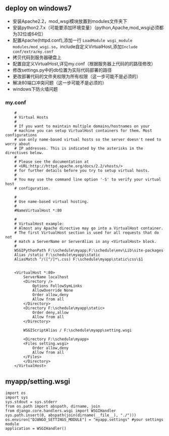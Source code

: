 ## deploy on windows7
- 安装Apache2.2，mod_wsgi模块放置到modules文件夹下
- 安装python2.7.x（可能要添加环境变量）（python,Apache,mod_wsgi必须都为32位或64位）
- 配置Apache(httpd.conf),添加一行 `LoadModule wsgi_module modules/mod_wsgi.so`，include自定义VirtualHost,添加`Include conf/extra/my.conf`
- 拷贝代码到服务器硬盘上
- 配置自定义VirtualHost,详见my.conf（根据服务器上代码的的路径修改）
- 修改settings.py中的db位置为实际代码部署的路径
- 更改部署代码的文件夹权限为所有权限（这一步可能不是必须的）
- 解决80端口冲突问题（这一步可能不是必须的）
- windows下防火墙问题

### my.conf
		#
		# Virtual Hosts
		#
		# If you want to maintain multiple domains/hostnames on your
		# machine you can setup VirtualHost containers for them. Most configurations
		# use only name-based virtual hosts so the server doesn't need to worry about
		# IP addresses. This is indicated by the asterisks in the directives below.
		#
		# Please see the documentation at 
		# <URL:http://httpd.apache.org/docs/2.2/vhosts/>
		# for further details before you try to setup virtual hosts.
		#
		# You may use the command line option '-S' to verify your virtual host
		# configuration.

		#
		# Use name-based virtual hosting.
		#
		#NameVirtualHost *:80

		#
		# VirtualHost example:
		# Almost any Apache directive may go into a VirtualHost container.
		# The first VirtualHost section is used for all requests that do not
		# match a ServerName or ServerAlias in any <VirtualHost> block.
		#
		WSGIPythonPath F:\schedule\myapp;F:\schedule\env\Lib\site-packages
		Alias /static F:\schedule\myapp\static
		AliasMatch ^/([^/]*\.css) F:\schedule\myapp\static\css\$1


		<VirtualHost *:80>
		    ServerName localhost 
		    <Directory /> 
		        Options FollowSymLinks 
		        AllowOverride None
		        Order allow,deny 
		        Allow from all 
		    </Directory>
		    <Directory F:\schedule\myapp\static>
		        Order deny,allow
		        Allow from all
		    </Directory>

		    WSGIScriptAlias / F:\schedule\myapp\setting.wsgi

		    <Directory F:\schedule\myapp>
		    <Files setting.wsgi>
		        Order allow,deny 
		        Allow from all
		    </Files>
		    </Directory>
		</VirtualHost>

## myapp/setting.wsgi

	import os 
	import sys 
	sys.stdout = sys.stderr 
	from os.path import abspath, dirname, join 
	from django.core.handlers.wsgi import WSGIHandler 
	sys.path.insert(0, abspath(join(dirname(__file__), "./"))) 
	os.environ["DJANGO_SETTINGS_MODULE"] = "myapp.settings" #your settings module 
	application = WSGIHandler()